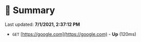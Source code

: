 # 📖 Summary
Last updated: **7/1/2021, 2:37:12 PM**

- `GET` [https://google.com](https://google.com) - **Up** (120ms)
